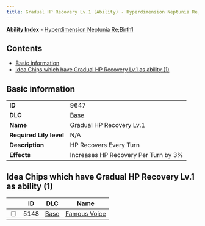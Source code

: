 ```yaml
---
title: Gradual HP Recovery Lv.1 (Ability) - Hyperdimension Neptunia Re;Birth1
---
```


[**Ability Index**](/neptunia/rb1/ability/index.html) - [Hyperdimension Neptunia Re;Birth1](/neptunia/rb1)

## Contents

- [Basic information](#basic-information)
- [Idea Chips which have Gradual HP Recovery Lv.1 as ability (1)](#idea-chips-which-have-gradual-hp-recovery-lv1-as-ability-1)

## Basic information

|   |   |
| -- | -- |
| **ID** | 9647
**DLC** | [Base](/neptunia/rb1/dlc/1-base.html)
**Name** | Gradual HP Recovery Lv.1
**Required Lily level** | N/A
**Description** | HP Recovers Every Turn
**Effects** | Increases HP Recovery Per Turn by 3% |


## Idea Chips which have Gradual HP Recovery Lv.1 as ability (1)

|    | ID | DLC | Name |
| -- | -- | --- | ---- |
| <input type="checkbox" id="rb1-item-1-5148" class="trackbox" /> | 5148 | [Base](/neptunia/rb1/dlc/1-base.html) | [Famous Voice](/neptunia/rb1/item/1-5148-famous-voice.html) |
